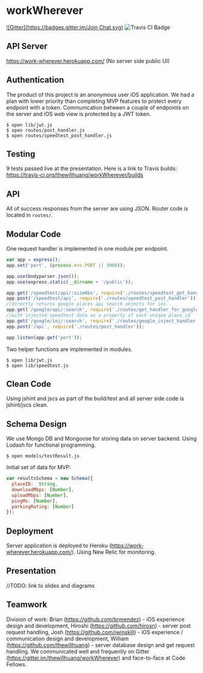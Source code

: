 workWherever
============
[![Gitter](https://badges.gitter.im/Join Chat.svg)](https://gitter.im/thewillhuang/workWherever?utm_source=badge&utm_medium=badge&utm_campaign=pr-badge&utm_content=badge)
<img src="https://travis-ci.org/thewillhuang/workWherever.svg" alt="Travis CI Badge"></img>

## API Server
https://work-wherever.herokuapp.com/
(No server side public UI)

## Authentication
The product of this project is an anonymous user iOS application. We had a plan with lower priority than completing MVP features to protect every endpoint with a token. Communication between a couple of endpoints on the server and iOS web view is protected by a JWT token.

```
$ open lib/jwt.js
$ open routes/post_handler.js
$ open routes/speedtest_post_handler.js
```

## Testing
9 tests passed live at the presentation. Here is a link to Travis builds: https://travis-ci.org/thewillhuang/workWherever/builds

## API
All of success responses from the server are using JSON. Router code is located in ```routes/```.

## Modular Code
One request handler is implemented in one module per endpoint.
```javascript
var app = express();
app.set('port', (process.env.PORT || 3000));

app.use(bodyparser.json());
app.use(express.static(__dirname + '/public'));

app.get('/speedtest/api/:sizeKbs', require('./routes/speedtest_get_handler'));
app.post('/speedtest/api', require('./routes/speedtest_post_handler'));
//directly returns google places api search objects for ios.
app.get('/google/api/:search', require('./routes/get_handler_for_google'));
//with injected speedtest data as a property of each unique place_id
app.get('/google/inj/:search', require('./routes/google_inject_handler'));
app.post('/api', require('./routes/post_handler'));

app.listen(app.get('port'));
```
Two helper functions are implemented in modules.
```
$ open lib/jwt.js
$ open lib/speedtest.js
```

## Clean Code
Using jshint and jscs as part of the build/test and all server side code is jshint/jscs clean.

## Schema Design
We use Mongo DB and Mongoose for storing data on server backend. Using Lodash for functional programming.
```
$ open models/testResult.js
```
Initial set of data for MVP:
```javascript
var resultsSchema = new Schema({
  placeID:  String,
  downloadMbps: [Number],
  uploadMbps: [Number],
  pingMs: [Number],
  parkingRating: [Number]
});
```

## Deployment
Server application is deployed to Heroku (https://work-wherever.herokuapp.com/). Using New Relic for monitoring.

## Presentation
//TODO: link to slides and diagrams

## Teamwork
Division of work: Brian (https://github.com/brmendez) - iOS experience design and development, Hiroshi (https://github.com/hirosn) - server post request handling, Josh (https://github.com/jwinskill) - iOS experience / communication design and development, William (https://github.com/thewillhuang) - server database design and get request handling. We communicated well and frequently on Gitter (https://gitter.im/thewillhuang/workWherever) and face-to-face at Code Fellows.
